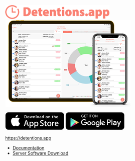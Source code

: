 <img src="https://raw.githubusercontent.com/zizusoft/Assets/master/2020/08/11-18-00-26-title.png" title="" alt="" width="332">
<img src="https://raw.githubusercontent.com/zizusoft/Assets/master/2020/08/12-17-35-30-detapp.png" title="" alt="" width="400">

[<img src="https://raw.githubusercontent.com/zizusoft/Assets/master/2020/10/30-15-46-58-appleStore.png" title="" alt="" width="188"/>](http://www.google.com)    <img title="" src="https://raw.githubusercontent.com/zizusoft/Assets/master/2020/10/30-15-47-25-googleStore.png" alt="" width="188"/>


https://detentions.app


- [Documentation](https://github.com/zizusoft/Detentions/wiki)
- [Server Software Download](https://github.com/zizusoft/Detentions/releases)


